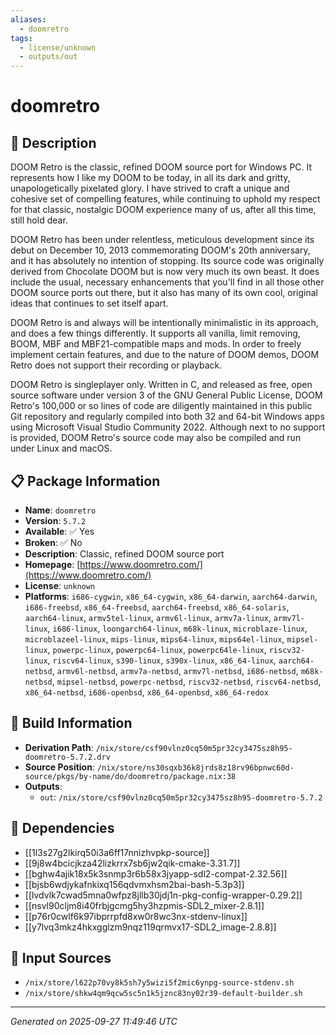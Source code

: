 ```yaml
---
aliases:
  - doomretro
tags:
  - license/unknown
  - outputs/out
---
```


# doomretro

## 📝 Description

DOOM Retro is the classic, refined DOOM source port for Windows PC. It
represents how I like my DOOM to be today, in all its dark and gritty,
unapologetically pixelated glory. I have strived to craft a unique and
cohesive set of compelling features, while continuing to uphold my respect
for that classic, nostalgic DOOM experience many of us, after all this
time, still hold dear.

DOOM Retro has been under relentless, meticulous development since its
debut on December 10, 2013 commemorating DOOM's 20th anniversary, and it
has absolutely no intention of stopping. Its source code was originally
derived from Chocolate DOOM but is now very much its own beast. It does
include the usual, necessary enhancements that you'll find in all those
other DOOM source ports out there, but it also has many of its own cool,
original ideas that continues to set itself apart.

DOOM Retro is and always will be intentionally minimalistic in its
approach, and does a few things differently. It supports all vanilla,
limit removing, BOOM, MBF and MBF21-compatible maps and mods. In order to
freely implement certain features, and due to the nature of DOOM demos,
DOOM Retro does not support their recording or playback.

DOOM Retro is singleplayer only. Written in C, and released as free, open
source software under version 3 of the GNU General Public License, DOOM
Retro's 100,000 or so lines of code are diligently maintained in this
public Git repository and regularly compiled into both 32 and 64-bit
Windows apps using Microsoft Visual Studio Community 2022. Although next
to no support is provided, DOOM Retro's source code may also be compiled
and run under Linux and macOS.


## 📋 Package Information

- **Name**: `doomretro`
- **Version**: `5.7.2`
- **Available**: ✅ Yes
- **Broken**: ✅ No
- **Description**: Classic, refined DOOM source port
- **Homepage**: [https://www.doomretro.com/](https://www.doomretro.com/)
- **License**: `unknown`
- **Platforms**: `i686-cygwin`, `x86_64-cygwin`, `x86_64-darwin`, `aarch64-darwin`, `i686-freebsd`, `x86_64-freebsd`, `aarch64-freebsd`, `x86_64-solaris`, `aarch64-linux`, `armv5tel-linux`, `armv6l-linux`, `armv7a-linux`, `armv7l-linux`, `i686-linux`, `loongarch64-linux`, `m68k-linux`, `microblaze-linux`, `microblazeel-linux`, `mips-linux`, `mips64-linux`, `mips64el-linux`, `mipsel-linux`, `powerpc-linux`, `powerpc64-linux`, `powerpc64le-linux`, `riscv32-linux`, `riscv64-linux`, `s390-linux`, `s390x-linux`, `x86_64-linux`, `aarch64-netbsd`, `armv6l-netbsd`, `armv7a-netbsd`, `armv7l-netbsd`, `i686-netbsd`, `m68k-netbsd`, `mipsel-netbsd`, `powerpc-netbsd`, `riscv32-netbsd`, `riscv64-netbsd`, `x86_64-netbsd`, `i686-openbsd`, `x86_64-openbsd`, `x86_64-redox`

## 🔧 Build Information

- **Derivation Path**: `/nix/store/csf90vlnz0cq50m5pr32cy3475sz8h95-doomretro-5.7.2.drv`
- **Source Position**: `/nix/store/ns30sqxb36k8jrds8z18rv96bpnwc60d-source/pkgs/by-name/do/doomretro/package.nix:38`
- **Outputs**:
  - `out`:  `/nix/store/csf90vlnz0cq50m5pr32cy3475sz8h95-doomretro-5.7.2`

## 🔗 Dependencies

- [[1l3s27g2lkirq50i3a6ff17nnizhvpkp-source]]
- [[9j8w4bcicjkza42lizkrrx7sb6jw2qik-cmake-3.31.7]]
- [[bghw4ajik18x5k3snmp3r6b58x3jyapp-sdl2-compat-2.32.56]]
- [[bjsb6wdjykafnkixq156qdvmxhsm2bai-bash-5.3p3]]
- [[lvdvlk7cwad5mna0wfpz8jllb30jdj1n-pkg-config-wrapper-0.29.2]]
- [[nsvl90cljm8i40frbjgcmg5hy3hzpmis-SDL2_mixer-2.8.1]]
- [[p76r0cwlf6k97ibprrpfd8xw0r8wc3nx-stdenv-linux]]
- [[y7lvq3mkz4hkxgglzm9nqz119qrmvx17-SDL2_image-2.8.8]]

## 📁 Input Sources

- `/nix/store/l622p70vy8k5sh7y5wizi5f2mic6ynpg-source-stdenv.sh`
- `/nix/store/shkw4qm9qcw5sc5n1k5jznc83ny02r39-default-builder.sh`

---
*Generated on 2025-09-27 11:49:46 UTC*
